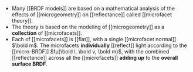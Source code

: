 - Many [[BRDF models]] are based on a mathematical analysis of the effects of [[microgeometry]] on [[reflectance]] called [[microfacet theory]].
- The theory is based on the modeling of [[microgeometry]] as a **collection** of [[microfacets]].
- Each of [[microfacets]] is [[flat]], with a single [[microfacet normal]] $\bold m$. 
  The microfacets **individually** [[reflect]] light according to the [[micro-BRDF]] $fµ(\bold l, \bold v, \bold m)$, with the combined [[reflectance]] across all the [[microfacets]] **adding up** to the **overall surface BRDF**.